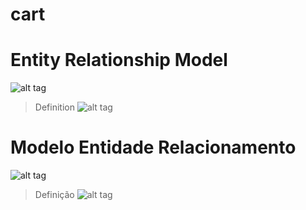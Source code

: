 # cart

# Entity Relationship Model
![alt tag](https://github.com/thebergamo/cart/blob/master/documents/conceitual-en.jpg)
> Definition
![alt tag](https://github.com/thebergamo/cart/blob/master/documents/cart-logico-en.jpg)

# Modelo Entidade Relacionamento
![alt tag](https://github.com/thebergamo/cart/blob/master/documents/conceitual-pt.jpg)
> Definição
![alt tag](https://github.com/thebergamo/cart/blob/master/documents/cart-logico-pt.jpg)
